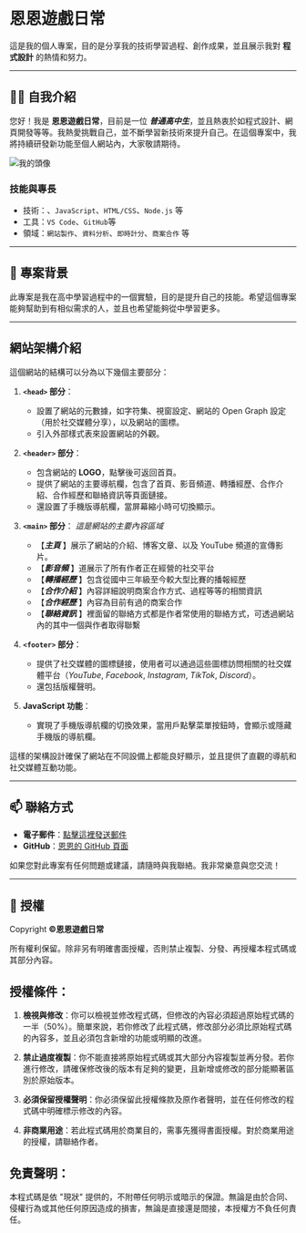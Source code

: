# 恩恩遊戲日常

這是我的個人專案，目的是分享我的技術學習過程、創作成果，並且展示我對 **程式設計** 的熱情和努力。

---

## 👨‍💻 自我介紹

您好！我是 **恩恩遊戲日常**，目前是一位 ***普通高中生***，並且熱衷於如程式設計、網頁開發等等。我熱愛挑戰自己，並不斷學習新技術來提升自己。在這個專案中，我將持續研發新功能至個人網站內，大家敬請期待。

![我的頭像](https://www.enenlive.com/index_files/新YT頭像1.png) <!-- 放置個人圖片 -->

### 技能與專長
- 技術：、`JavaScript`、`HTML/CSS`、`Node.js` 等
- 工具：`VS Code`、`GitHub`等
- 領域：`網站製作`、`資料分析`、`即時計分`、`商案合作` 等

---

## 🔧 專案背景

此專案是我在高中學習過程中的一個實驗，目的是提升自己的技能。希望這個專案能夠幫助到有相似需求的人，並且也希望能夠從中學習更多。

---
## 網站架構介紹

這個網站的結構可以分為以下幾個主要部分：

1. **`<head>` 部分**：
   - 設置了網站的元數據，如字符集、視窗設定、網站的 Open Graph 設定（用於社交媒體分享），以及網站的圖標。
   - 引入外部樣式表來設置網站的外觀。

2. **`<header>` 部分**：
   - 包含網站的 **LOGO**，點擊後可返回首頁。
   - 提供了網站的主要導航欄，包含了首頁、影音頻道、轉播經歷、合作介紹、合作經歷和聯絡資訊等頁面鏈接。
   - 還設置了手機版導航欄，當屏幕縮小時可切換顯示。

3. **`<main>` 部分**：
   *這是網站的主要內容區域*
   - 【***主頁*** 】展示了網站的介紹、博客文章、以及 YouTube 頻道的宣傳影片。
   - 【***影音頻*** 】道展示了所有作者正在經營的社交平台
   - 【***轉播經歷*** 】包含從國中三年級至今較大型比賽的播報經歷
   - 【***合作介紹*** 】內容詳細說明商案合作方式、過程等等的相關資訊
   - 【***合作經歷*** 】內容為目前有過的商案合作
   - 【***聯絡資訊*** 】裡面留的聯絡方式都是作者常使用的聯絡方式，可透過網站內的其中一個與作者取得聯繫

4. **`<footer>` 部分**：
   - 提供了社交媒體的圖標鏈接，使用者可以通過這些圖標訪問相關的社交媒體平台（*YouTube*, *Facebook*, *Instagram*, *TikTok*, *Discord*）。
   - 還包括版權聲明。

5. **JavaScript 功能**：
   - 實現了手機版導航欄的切換效果，當用戶點擊菜單按鈕時，會顯示或隱藏手機版的導航欄。

這樣的架構設計確保了網站在不同設備上都能良好顯示，並且提供了直觀的導航和社交媒體互動功能。

---

## 📫 聯絡方式

- **電子郵件**：[點擊這裡發送郵件](mailto:austin961216@gmail.com?subject=關於專案&body=您好，我有一些關於專案的問題，請您幫忙解答。)
- **GitHub**：[恩恩的 GitHub 頁面](https://github.com/ENENGAME)

如果您對此專案有任何問題或建議，請隨時與我聯絡。我非常樂意與您交流！

---

## 📝 授權

Copyright  **©恩恩遊戲日常**

所有權利保留。除非另有明確書面授權，否則禁止複製、分發、再授權本程式碼或其部分內容。

## 授權條件：

1. **檢視與修改**：你可以檢視並修改程式碼，但修改的內容必須超過原始程式碼的一半（50%）。簡單來說，若你修改了此程式碼，修改部分必須比原始程式碼的內容多，並且必須包含新增的功能或明顯的改進。
   
2. **禁止過度複製**：你不能直接將原始程式碼或其大部分內容複製並再分發。若你進行修改，請確保修改後的版本有足夠的變更，且新增或修改的部分能顯著區別於原始版本。

3. **必須保留授權聲明**：你必須保留此授權條款及原作者聲明，並在任何修改的程式碼中明確標示修改的內容。

4. **非商業用途**：若此程式碼用於商業目的，需事先獲得書面授權。對於商業用途的授權，請聯絡作者。

## 免責聲明：

本程式碼是依 "現狀" 提供的，不附帶任何明示或暗示的保證。無論是由於合同、侵權行為或其他任何原因造成的損害，無論是直接還是間接，本授權方不負任何責任。

